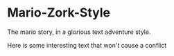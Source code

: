 Mario-Zork-Style
================
The mario story, in a glorious text adventure style.

Here is some interesting text that won't cause a conflict
